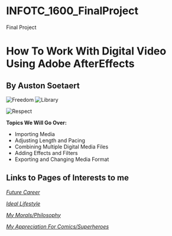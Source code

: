# INFOTC_1600_FinalProject
Final Project
# How To Work With Digital Video Using Adobe AfterEffects

## By Auston Soetaert

![Freedom](https://static1.makeuseofimages.com/wordpress/wp-content/uploads/2022/07/FI-After-Effects-Interface-Logo.jpg)
![Library](https://user-images.githubusercontent.com/97974825/158621277-1d22619a-571c-4fa9-9416-12210a20a203.jpg)

![Respect](https://user-images.githubusercontent.com/97974825/158621483-50beeb12-4b9f-407b-bd4c-348442de390b.jpg)

**Topics We Will Go Over:**

* Importing Media
* Adjusting Length and Pacing
* Combining Multiple Digital Media Files
* Adding Effects and Filters
* Exporting and Changing Media Format


## Links to Pages of Interests to me

[*Future Career*](Page1-FutureCareer.md)

[*Ideal Lifestyle*](Page2-IdealLifestyle.md)

[*My Morals/Philosophy*](Page3-Morals.md)

[*My Appreciation For Comics/Superheroes*](Page4-Appreciation.md)
